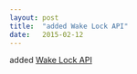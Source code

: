 ```yaml
---
layout: post
title:  "added Wake Lock API"
date:   2015-02-12
---
```


added [Wake Lock API](http://www.w3.org/TR/wake-lock)

